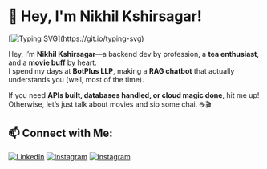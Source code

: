 # 👋 Hey, I'm Nikhil Kshirsagar!

[![Typing SVG](https://readme-typing-svg.herokuapp.com?size=24&color=FFD700&width=600&lines=Backend+Dev+%7C+Tea+Lover+%7C+Movie+Buff;Building+RAG+Chatbots+at+BotPlus+LLP;I+write+code,+sip+tea,+Travel+,+and+click+memories!)](https://git.io/typing-svg)

Hey, I’m **Nikhil Kshirsagar**—a backend dev by profession, a **tea enthusiast**, and a **movie buff** by heart.  
I spend my days at **BotPlus LLP**, making a **RAG chatbot** that actually understands you (well, most of the time).  

If you need **APIs built, databases handled, or cloud magic done**, hit me up! Otherwise, let’s just talk about movies and sip some chai. ☕🎬 

## 📫 Connect with Me:
[![LinkedIn](https://img.shields.io/badge/LinkedIn-blue?style=for-the-badge&logo=linkedin)](https://www.linkedin.com/in/nikhil-kshirsagar-022889287?trk=contact-info)
[![Instagram](https://img.shields.io/badge/Instagram(Photography)-E4405F?style=for-the-badge&logo=instagram&logoColor=white)](https://www.instagram.com/nick_clicks_24?igsh=dnBmaWZkbG4zbmJw)
[![Instagram](https://img.shields.io/badge/Instagram(personal)-E4405F?style=for-the-badge&logo=instagram&logoColor=white)](https://www.instagram.com/nikhil_s_k_434?igsh=dGFyY3Y5OHY5NHRz)

